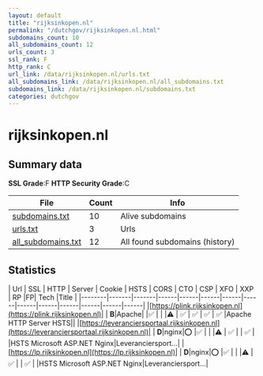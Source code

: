 ```yaml
---
layout: default
title: "rijksinkopen.nl"
permalink: "/dutchgov/rijksinkopen.nl.html"
subdomains_count: 10
all_subdomains_count: 12
urls_count: 3
ssl_rank: F
http_rank: C
url_link: /data/rijksinkopen.nl/urls.txt
all_subdomains_link: /data/rijksinkopen.nl/all_subdomains.txt
subdomains_link: /data/rijksinkopen.nl/subdomains.txt
categories: dutchgov
---
```



# rijksinkopen.nl
## Summary data


**SSL Grade**:F
**HTTP Security Grade**:C


| File       | Count | Info |
|------------|-------|------|
|[subdomains.txt](/data/rijksinkopen.nl/subdomains.txt)|10|Alive subdomains|
|[urls.txt](/data/rijksinkopen.nl/urls.txt)|3|Urls|
|[all_subdomains.txt](/data/rijksinkopen.nl/all_subdomains.txt)|12|All found subdomains (history)|


## Statistics


| Url | SSL | HTTP | Server | Cookie | HSTS | CORS | CTO | CSP | XFO | XXP | RP |FP| Tech |Title |
|--------|-------|-------|------|------|------|------|------|------|------|------|------|------|------|
|[https://plink.rijksinkopen.nl](https://plink.rijksinkopen.nl)| | **B**|Apache| |:white_check_mark: | | |:warning: | :white_check_mark: | :white_check_mark: | :white_check_mark: | :white_check_mark: |Apache HTTP Server HSTS||
|[https://leveranciersportaal.rijksinkopen.nl](https://leveranciersportaal.rijksinkopen.nl)| | **D**|nginx|:o: |:white_check_mark: | | |:warning: | :white_check_mark: | | :white_check_mark: | |HSTS Microsoft ASP.NET Nginx|Leveranciersport...|
|[https://lp.rijksinkopen.nl](https://lp.rijksinkopen.nl)| | **D**|nginx|:o: |:white_check_mark: | | |:warning: | :white_check_mark: | | :white_check_mark: | |HSTS Microsoft ASP.NET Nginx|Leveranciersport...|
